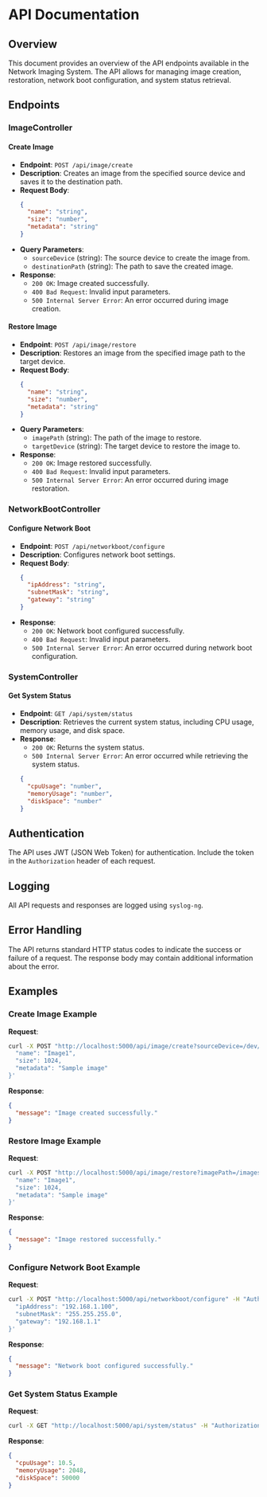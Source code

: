 # API Documentation

## Overview

This document provides an overview of the API endpoints available in the Network Imaging System. The API allows for managing image creation, restoration, network boot configuration, and system status retrieval.

## Endpoints

### ImageController

#### Create Image

- **Endpoint**: `POST /api/image/create`
- **Description**: Creates an image from the specified source device and saves it to the destination path.
- **Request Body**:
  ```json
  {
    "name": "string",
    "size": "number",
    "metadata": "string"
  }
  ```
- **Query Parameters**:
  - `sourceDevice` (string): The source device to create the image from.
  - `destinationPath` (string): The path to save the created image.
- **Response**:
  - `200 OK`: Image created successfully.
  - `400 Bad Request`: Invalid input parameters.
  - `500 Internal Server Error`: An error occurred during image creation.

#### Restore Image

- **Endpoint**: `POST /api/image/restore`
- **Description**: Restores an image from the specified image path to the target device.
- **Request Body**:
  ```json
  {
    "name": "string",
    "size": "number",
    "metadata": "string"
  }
  ```
- **Query Parameters**:
  - `imagePath` (string): The path of the image to restore.
  - `targetDevice` (string): The target device to restore the image to.
- **Response**:
  - `200 OK`: Image restored successfully.
  - `400 Bad Request`: Invalid input parameters.
  - `500 Internal Server Error`: An error occurred during image restoration.

### NetworkBootController

#### Configure Network Boot

- **Endpoint**: `POST /api/networkboot/configure`
- **Description**: Configures network boot settings.
- **Request Body**:
  ```json
  {
    "ipAddress": "string",
    "subnetMask": "string",
    "gateway": "string"
  }
  ```
- **Response**:
  - `200 OK`: Network boot configured successfully.
  - `400 Bad Request`: Invalid input parameters.
  - `500 Internal Server Error`: An error occurred during network boot configuration.

### SystemController

#### Get System Status

- **Endpoint**: `GET /api/system/status`
- **Description**: Retrieves the current system status, including CPU usage, memory usage, and disk space.
- **Response**:
  - `200 OK`: Returns the system status.
  - `500 Internal Server Error`: An error occurred while retrieving the system status.
  ```json
  {
    "cpuUsage": "number",
    "memoryUsage": "number",
    "diskSpace": "number"
  }
  ```

## Authentication

The API uses JWT (JSON Web Token) for authentication. Include the token in the `Authorization` header of each request.

## Logging

All API requests and responses are logged using `syslog-ng`.

## Error Handling

The API returns standard HTTP status codes to indicate the success or failure of a request. The response body may contain additional information about the error.

## Examples

### Create Image Example

**Request**:
```bash
curl -X POST "http://localhost:5000/api/image/create?sourceDevice=/dev/sda&destinationPath=/images/image1.img" -H "Authorization: Bearer <token>" -H "Content-Type: application/json" -d '{
  "name": "Image1",
  "size": 1024,
  "metadata": "Sample image"
}'
```

**Response**:
```json
{
  "message": "Image created successfully."
}
```

### Restore Image Example

**Request**:
```bash
curl -X POST "http://localhost:5000/api/image/restore?imagePath=/images/image1.img&targetDevice=/dev/sda" -H "Authorization: Bearer <token>" -H "Content-Type: application/json" -d '{
  "name": "Image1",
  "size": 1024,
  "metadata": "Sample image"
}'
```

**Response**:
```json
{
  "message": "Image restored successfully."
}
```

### Configure Network Boot Example

**Request**:
```bash
curl -X POST "http://localhost:5000/api/networkboot/configure" -H "Authorization: Bearer <token>" -H "Content-Type: application/json" -d '{
  "ipAddress": "192.168.1.100",
  "subnetMask": "255.255.255.0",
  "gateway": "192.168.1.1"
}'
```

**Response**:
```json
{
  "message": "Network boot configured successfully."
}
```

### Get System Status Example

**Request**:
```bash
curl -X GET "http://localhost:5000/api/system/status" -H "Authorization: Bearer <token>"
```

**Response**:
```json
{
  "cpuUsage": 10.5,
  "memoryUsage": 2048,
  "diskSpace": 50000
}
```
